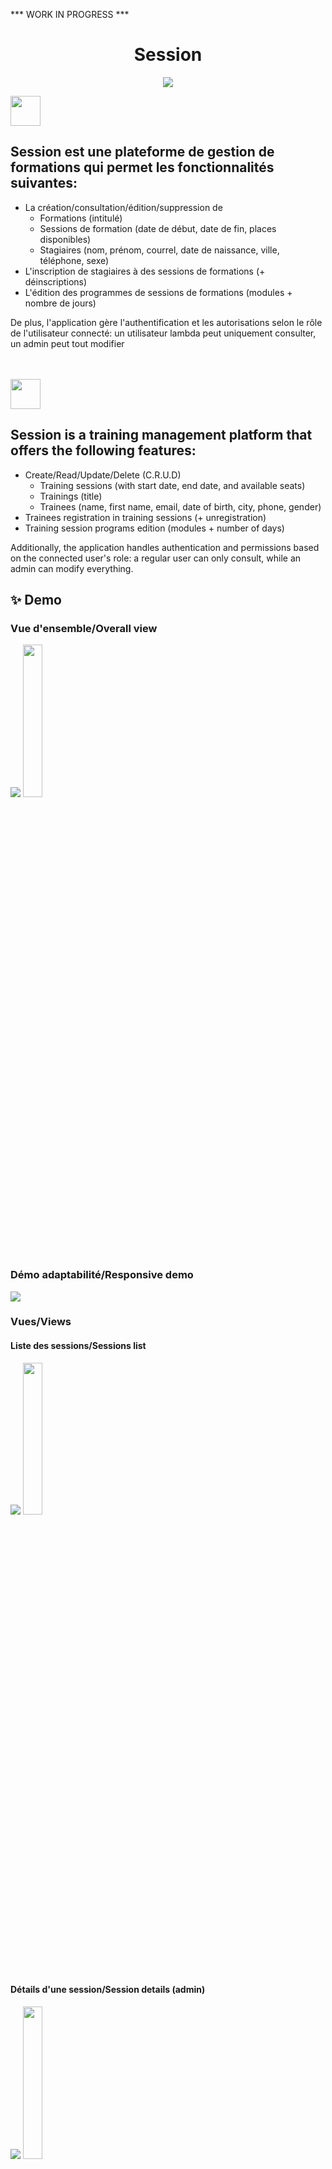 *** WORK IN PROGRESS ***

<h1 align="center">Session</h1>
<p align="center">
    <img src="https://skillicons.dev/icons?i=symfony,php,html,css,js,jquery" />
</p>

<img src="https://hatscripts.github.io/circle-flags/flags/fr.svg" width="48">
<h2>Session est une plateforme de gestion de formations qui permet les fonctionnalités suivantes:</h2>

<ul>
    <li>La création/consultation/édition/suppression de 
        <ul>
            <li>Formations (intitulé)</li>
            <li>Sessions de formation (date de début, date de fin, places disponibles)</li>
            <li>Stagiaires (nom, prénom, courrel, date de naissance, ville, téléphone, sexe)</li>
        </ul>
    </li>
    <li>L'inscription de stagiaires à des sessions de formations (+ déinscriptions)</li>
    <li>L'édition des programmes de sessions de formations (modules + nombre de jours)</li>
</ul>

<p>De plus, l'application gère l'authentification et les autorisations selon le rôle de l'utilisateur connecté: un utilisateur lambda peut uniquement consulter, un admin peut tout modifier</p>

<br>
<br>

<img src="https://hatscripts.github.io/circle-flags/flags/gb.svg" width="48">
<h2>Session is a training management platform that offers the following features:</h2>

<ul>
    <li>Create/Read/Update/Delete (C.R.U.D)
        <ul>
            <li>Training sessions (with start date, end date, and available seats)</li>
            <li>Trainings (title)</li>
            <li>Trainees (name, first name, email, date of birth, city, phone, gender)</li>
        </ul>
    </li>
    <li>Trainees registration in training sessions (+ unregistration)</li>
    <li>Training session programs edition (modules + number of days)</li>
</ul>


<p>Additionally, the application handles authentication and permissions based on the connected user's role: a regular user can only consult, while an admin can modify everything.</p>

## ✨ Demo
<h3>Vue d'ensemble/Overall view</h3>
<div display="flex" flex-direction="row">
    <img src="https://raw.githubusercontent.com/Charlydcn/Session/master/public/img/demo/gif/overall_view.gif">
    <img src="https://raw.githubusercontent.com/Charlydcn/Session/master/public/img/demo/gif/overall_view_mobile.gif" width="25%">
</div>

<h3>Démo adaptabilité/Responsive demo</h3>
<img src="https://raw.githubusercontent.com/Charlydcn/Session/master/public/img/demo/gif/responsive.gif">

<h3>Vues/Views</h3>

<h4>Liste des sessions/Sessions list</h4>
<div display="flex" flex-direction="row">
    <img src="https://raw.githubusercontent.com/Charlydcn/Session/master/public/img/demo/gif/session_index.gif">
    <img src="https://raw.githubusercontent.com/Charlydcn/Session/master/public/img/demo/session_index_mobile.png" width="25%">
</div>

<h4>Détails d'une session/Session details (admin)</h4>
<div display="flex" flex-direction="row">
    <img src="https://raw.githubusercontent.com/Charlydcn/Session/master/public/img/demo/gif/session_show.gif">
    <img src="https://raw.githubusercontent.com/Charlydcn/Session/master/public/img/demo/gif/session_show_mobile.gif" height="25%">
</div>

<h4>Édition d'une session/Session editing</h4>
<div display="flex" flex-direction="row">
    <img src="https://raw.githubusercontent.com/Charlydcn/Session/master/public/img/demo/gif/session_edit.gif">
    <img src="https://raw.githubusercontent.com/Charlydcn/Session/master/public/img/demo/gif/session_edit_stag_mobile.gif" height="25%">
    <img src="https://raw.githubusercontent.com/Charlydcn/Session/master/public/img/demo/gif/session_edit_programme_mobile.gif" height="25%">
</div>

<h4>Création d'un stagiaire/Trainee creation</h4>
<div display="flex" flex-direction="row">
    <img src="https://raw.githubusercontent.com/Charlydcn/Session/master/public/img/demo/gif/stagiaire_new.gif">
    <img src="https://raw.githubusercontent.com/Charlydcn/Session/master/public/img/demo/stagiaire_new_mobile.png" height="25%">
    <figure>
        <figcaption>Erreurs gérées/Errors handled (+ min Length)</figcaption>
        <img src="https://raw.githubusercontent.com/Charlydcn/Session/master/public/img/demo/stagiaire_new_errors.png">
    </figure>
</div>

<h4>Édition d'un programme de session/Session program edition</h4>
<div display="flex" flex-direction="row">
    <img src="https://raw.githubusercontent.com/Charlydcn/Session/master/public/img/demo/gif/overall_view.gif">
    <img src="https://raw.githubusercontent.com/Charlydcn/Session/master/public/img/demo/gif/overall_view_mobile.gif" height="25%">
</div>

<h4>Inscription/Registration</h4>
<div display="flex" flex-direction="row">
    <img src="https://raw.githubusercontent.com/Charlydcn/Session/master/public/img/demo/gif/overall_view.gif">
    <img src="https://raw.githubusercontent.com/Charlydcn/Session/master/public/img/demo/gif/overall_view_mobile.gif" height="25%">
</div>

<h4>Erreurs gérée sur l'authentification/Errors handled on authentication</h4>
<div display="flex" flex-direction="row">
    <img src="https://raw.githubusercontent.com/Charlydcn/Session/master/public/img/demo/gif/overall_view.gif">
    <img src="https://raw.githubusercontent.com/Charlydcn/Session/master/public/img/demo/gif/overall_view_mobile.gif">
</div>
